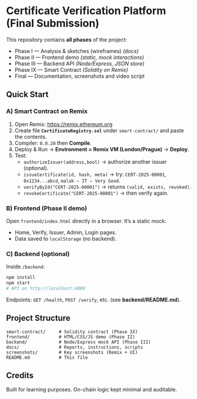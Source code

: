 # Certificate Verification Platform (Final Submission)

This repository contains **all phases** of the project:
- Phase I — Analysis & sketches (wireframes) *(docs)*
- Phase II — Frontend demo *(static, mock interactions)*
- Phase III — Backend API *(Node/Express, JSON store)*
- Phase IX — Smart Contract *(Solidity on Remix)*
- Final — Documentation, screenshots and video script

## Quick Start

### A) Smart Contract on Remix
1. Open Remix: https://remix.ethereum.org
2. Create file **`CertificateRegistry.sol`** under `smart-contract/` and paste the contents.
3. Compiler: `0.8.20` then **Compile**.
4. Deploy & Run → **Environment = Remix VM (London/Prague)** → **Deploy**.
5. Test:
   - `authorizeIssuer(address,bool)` → authorize another issuer (optional).
   - `issueCertificate(id, hash, meta)` → try: `CERT-2025-00001`, `0x1234...abcd`, `malak — IT — Very Good`.
   - `verifyById("CERT-2025-00001")` → returns `(valid, exists, revoked)`.
   - `revokeCertificate("CERT-2025-00001")` → then verify again.

### B) Frontend (Phase II demo)
Open `frontend/index.html` directly in a browser. It’s a static mock:
- Home, Verify, Issuer, Admin, Login pages.
- Data saved to `localStorage` (no backend).

### C) Backend (optional)
Inside `/backend`:
```bash
npm install
npm start
# API on http://localhost:4000
```
Endpoints: `GET /health`, `POST /verify`, etc. (see **backend/README.md**).

## Project Structure
```
smart-contract/     # Solidity contract (Phase IX)
frontend/           # HTML/CSS/JS demo (Phase II)
backend/            # Node/Express mock API (Phase III)
docs/               # Reports, instructions, scripts
screenshots/        # Key screenshots (Remix + UI)
README.md           # This file
```

## Credits
Built for learning purposes. On-chain logic kept minimal and auditable.

